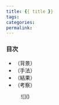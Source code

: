 ```yaml
---
title: {{ title }}
tags:
categories:
permalink:
---
```


### 目次

* （背景）
* （手法）
* （結果）
* （考察）

<figure>
  ![]()
  <figcaption></figcaption>
</figure>

<figure>
  <audio src=" controls></audio>
  <figcaption></figcaption>
</figure>

<!-- more -->

### 背景

### 手法

### 結果

### 考察
